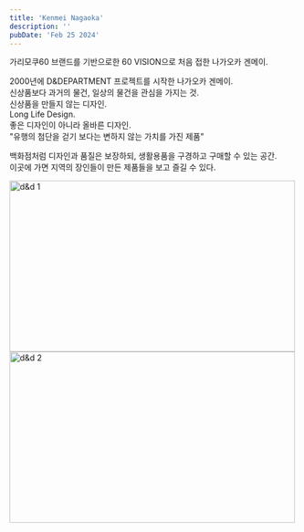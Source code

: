 ```yaml
---
title: 'Kenmei Nagaoka'
description: ''
pubDate: 'Feb 25 2024'
---
```


가리모쿠60 브랜드를 기반으로한 60 VISION으로 처음 접한 나가오카 겐메이.

2000년에 D&DEPARTMENT 프로젝트를 시작한 나가오카 겐메이.<br>
신상품보다 과거의 물건, 일상의 물건을 관심을 가지는 것.<br>
신상품을 만들지 않는 디자인.<br>
Long Life Design.<br>
좋은 디자인이 아니라 올바른 디자인.<br>
"유행의 첨단을 걷기 보다는 변하지 않는 가치를 가진 제품"

백화점처럼 디자인과 품질은 보장하되, 생활용품을 구경하고 구매할 수 있는 공간.<br>
이곳에 가면 지역의 장인들이 만든 제품들을 보고 즐길 수 있다.

<img src="/images/d&d/1.jpg" width="500px" height="300px" title="d&d 1"/>
<img src="/images/d&d/2.jpg" width="500px" height="300px" title="d&d 2"/>
